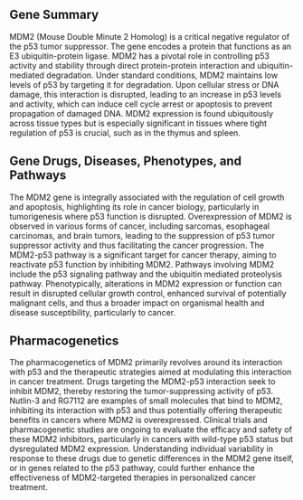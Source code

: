 ## Gene Summary
MDM2 (Mouse Double Minute 2 Homolog) is a critical negative regulator of the p53 tumor suppressor. The gene encodes a protein that functions as an E3 ubiquitin-protein ligase. MDM2 has a pivotal role in controlling p53 activity and stability through direct protein-protein interaction and ubiquitin-mediated degradation. Under standard conditions, MDM2 maintains low levels of p53 by targeting it for degradation. Upon cellular stress or DNA damage, this interaction is disrupted, leading to an increase in p53 levels and activity, which can induce cell cycle arrest or apoptosis to prevent propagation of damaged DNA. MDM2 expression is found ubiquitously across tissue types but is especially significant in tissues where tight regulation of p53 is crucial, such as in the thymus and spleen.

## Gene Drugs, Diseases, Phenotypes, and Pathways
The MDM2 gene is integrally associated with the regulation of cell growth and apoptosis, highlighting its role in cancer biology, particularly in tumorigenesis where p53 function is disrupted. Overexpression of MDM2 is observed in various forms of cancer, including sarcomas, esophageal carcinomas, and brain tumors, leading to the suppression of p53 tumor suppressor activity and thus facilitating the cancer progression. The MDM2-p53 pathway is a significant target for cancer therapy, aiming to reactivate p53 function by inhibiting MDM2. Pathways involving MDM2 include the p53 signaling pathway and the ubiquitin mediated proteolysis pathway. Phenotypically, alterations in MDM2 expression or function can result in disrupted cellular growth control, enhanced survival of potentially malignant cells, and thus a broader impact on organismal health and disease susceptibility, particularly to cancer.

## Pharmacogenetics
The pharmacogenetics of MDM2 primarily revolves around its interaction with p53 and the therapeutic strategies aimed at modulating this interaction in cancer treatment. Drugs targeting the MDM2-p53 interaction seek to inhibit MDM2, thereby restoring the tumor-suppressing activity of p53. Nutlin-3 and RG7112 are examples of small molecules that bind to MDM2, inhibiting its interaction with p53 and thus potentially offering therapeutic benefits in cancers where MDM2 is overexpressed. Clinical trials and pharmacogenetic studies are ongoing to evaluate the efficacy and safety of these MDM2 inhibitors, particularly in cancers with wild-type p53 status but dysregulated MDM2 expression. Understanding individual variability in response to these drugs due to genetic differences in the MDM2 gene itself, or in genes related to the p53 pathway, could further enhance the effectiveness of MDM2-targeted therapies in personalized cancer treatment.